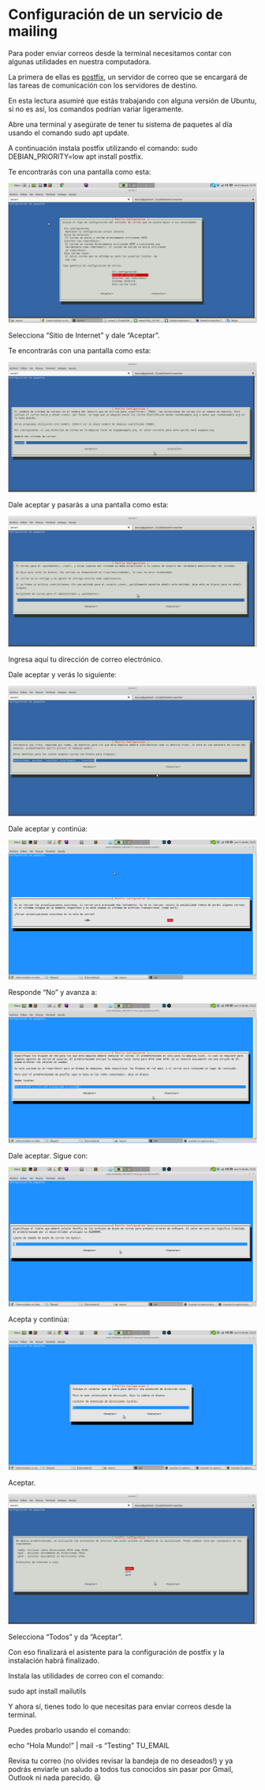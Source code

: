 # Configuración de un servicio de mailing

Para poder enviar correos desde la terminal necesitamos contar con algunas utilidades en nuestra computadora.

La primera de ellas es [postfix](https://es.wikipedia.org/wiki/Postfix), un servidor de correo que se encargará de las tareas de comunicación con los servidores de destino.

En esta lectura asumiré que estás trabajando con alguna versión de Ubuntu, si no es así, los comandos podrían variar ligeramente.

Abre una terminal y asegúrate de tener tu sistema de paquetes al día usando el comando sudo apt update.

A continuación instala postfix utilizando el comando: sudo DEBIAN_PRIORITY=low apt install postfix.

Te encontrarás con una pantalla como esta:

![Configuraci%20n%20de%20un%20servicio%20de%20mailing/Untitled.png](Configuraci%20n%20de%20un%20servicio%20de%20mailing/Untitled.png)

Selecciona “Sitio de Internet” y dale “Aceptar”.

Te encontrarás con una pantalla como esta:

![Configuraci%20n%20de%20un%20servicio%20de%20mailing/Untitled%201.png](Configuraci%20n%20de%20un%20servicio%20de%20mailing/Untitled%201.png)

Dale aceptar y pasarás a una pantalla como esta:

![Configuraci%20n%20de%20un%20servicio%20de%20mailing/Untitled%202.png](Configuraci%20n%20de%20un%20servicio%20de%20mailing/Untitled%202.png)

Ingresa aquí tu dirección de correo electrónico.

Dale aceptar y verás lo siguiente:

![Configuraci%20n%20de%20un%20servicio%20de%20mailing/Untitled%203.png](Configuraci%20n%20de%20un%20servicio%20de%20mailing/Untitled%203.png)

Dale aceptar y continúa:

![Configuraci%20n%20de%20un%20servicio%20de%20mailing/Untitled%204.png](Configuraci%20n%20de%20un%20servicio%20de%20mailing/Untitled%204.png)

Responde “No” y avanza a:

![Configuraci%20n%20de%20un%20servicio%20de%20mailing/Untitled%205.png](Configuraci%20n%20de%20un%20servicio%20de%20mailing/Untitled%205.png)

Dale aceptar. Sigue con:

![Configuraci%20n%20de%20un%20servicio%20de%20mailing/Untitled%206.png](Configuraci%20n%20de%20un%20servicio%20de%20mailing/Untitled%206.png)

Acepta y continúa:

![Configuraci%20n%20de%20un%20servicio%20de%20mailing/Untitled%207.png](Configuraci%20n%20de%20un%20servicio%20de%20mailing/Untitled%207.png)

Aceptar.

![Configuraci%20n%20de%20un%20servicio%20de%20mailing/Untitled%208.png](Configuraci%20n%20de%20un%20servicio%20de%20mailing/Untitled%208.png)

Selecciona “Todos” y da “Aceptar”.

Con eso finalizará el asistente para la configuración de postfix y la instalación habrá finalizado.

Instala las utilidades de correo con el comando:

sudo apt install mailutils

Y ahora sí, tienes todo lo que necesitas para enviar correos desde la terminal.

Puedes probarlo usando el comando:

echo “Hola Mundo!” | mail -s “Testing” TU_EMAIL

Revisa tu correo (no olvides revisar la bandeja de no deseados!) y ya podrás enviarle un saludo a todos tus conocidos sin pasar por Gmail, Outlook ni nada parecido. 😃
